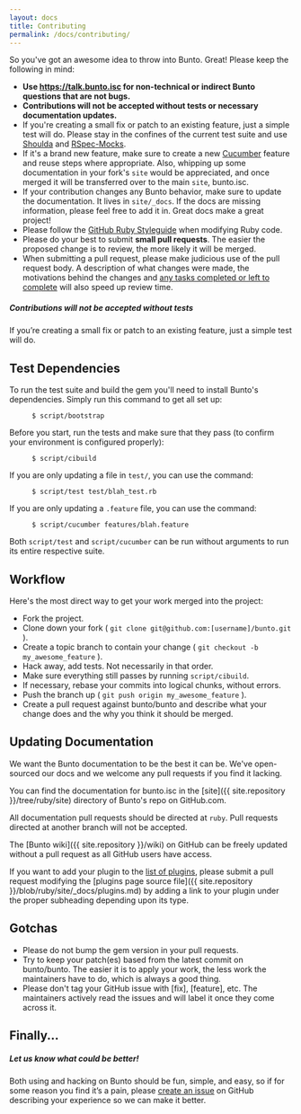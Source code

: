 ```yaml
---
layout: docs
title: Contributing
permalink: /docs/contributing/
---
```


So you've got an awesome idea to throw into Bunto. Great! Please keep the
following in mind:

* **Use https://talk.bunto.isc for non-technical or indirect Bunto questions that are not bugs.**
* **Contributions will not be accepted without tests or necessary documentation updates.**
* If you're creating a small fix or patch to an existing feature, just a simple
  test will do. Please stay in the confines of the current test suite and use
  [Shoulda](https://github.com/thoughtbot/shoulda/tree/master) and
  [RSpec-Mocks](https://github.com/rspec/rspec-mocks).
* If it's a brand new feature, make sure to create a new
  [Cucumber](https://github.com/cucumber/cucumber/) feature and reuse steps
  where appropriate. Also, whipping up some documentation in your fork's `site`
  would be appreciated, and once merged it will be transferred over to the main
  `site`, bunto.isc.
* If your contribution changes any Bunto behavior, make sure to update the
  documentation. It lives in `site/_docs`. If the docs are missing information,
  please feel free to add it in. Great docs make a great project!
* Please follow the [GitHub Ruby Styleguide](https://github.com/styleguide/ruby)
  when modifying Ruby code.
* Please do your best to submit **small pull requests**. The easier the proposed
  change is to review, the more likely it will be merged.
* When submitting a pull request, please make judicious use of the pull request
  body. A description of what changes were made, the motivations behind the
  changes and [any tasks completed or left to complete](http://git.io/gfm-tasks)
  will also speed up review time.

<div class="note warning">
  <h5>Contributions will not be accepted without tests</h5>
  <p>
    If you’re creating a small fix or patch to an existing feature, just
    a simple test will do.
  </p>
</div>


Test Dependencies
-----------------

To run the test suite and build the gem you'll need to install Bunto's
dependencies. Simply run this command to get all set up:

<figure class="highlight"><pre><code>$ script/bootstrap</code></pre></figure>

Before you start, run the tests and make sure that they pass (to confirm your
environment is configured properly):

<figure class="highlight"><pre><code>$ script/cibuild</code></pre></figure>

If you are only updating a file in `test/`, you can use the command:

<figure class="highlight"><pre><code>$ script/test test/blah_test.rb</code></pre></figure>

If you are only updating a `.feature` file, you can use the command:

<figure class="highlight"><pre><code>$ script/cucumber features/blah.feature</code></pre></figure>

Both `script/test` and `script/cucumber` can be run without arguments to
run its entire respective suite.

Workflow
--------

Here's the most direct way to get your work merged into the project:

* Fork the project.
* Clone down your fork ( `git clone git@github.com:[username]/bunto.git` ).
* Create a topic branch to contain your change ( `git checkout -b my_awesome_feature` ).
* Hack away, add tests. Not necessarily in that order.
* Make sure everything still passes by running `script/cibuild`.
* If necessary, rebase your commits into logical chunks, without errors.
* Push the branch up ( `git push origin my_awesome_feature` ).
* Create a pull request against bunto/bunto and describe what your change
  does and the why you think it should be merged.

Updating Documentation
----------------------

We want the Bunto documentation to be the best it can be. We've
open-sourced our docs and we welcome any pull requests if you find it
lacking.

You can find the documentation for bunto.isc in the
[site]({{ site.repository }}/tree/ruby/site) directory of
Bunto's repo on GitHub.com.

All documentation pull requests should be directed at `ruby`. Pull
requests directed at another branch will not be accepted.

The [Bunto wiki]({{ site.repository }}/wiki) on GitHub
can be freely updated without a pull request as all GitHub users have access.

If you want to add your plugin to the [list of plugins](/docs/plugins/#available-plugins),
please submit a pull request modifying the [plugins page source
file]({{ site.repository }}/blob/ruby/site/_docs/plugins.md) by adding a
link to your plugin under the proper subheading depending upon its type.

Gotchas
-------

* Please do not bump the gem version in your pull requests.
* Try to keep your patch(es) based from the latest commit on bunto/bunto.
  The easier it is to apply your work, the less work the maintainers have to do,
  which is always a good thing.
* Please don't tag your GitHub issue with [fix], [feature], etc. The maintainers
  actively read the issues and will label it once they come across it.

Finally...
----------

<div class="note">
  <h5>Let us know what could be better!</h5>
  <p>
    Both using and hacking on Bunto should be fun, simple, and easy, so if for
    some reason you find it’s a pain, please <a
    href="{{ site.repository }}/issues/new">create an issue</a> on
    GitHub describing your experience so we can make it better.
  </p>
</div>
